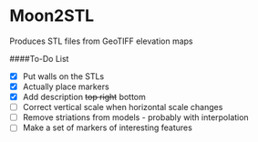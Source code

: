 # Moon2STL
Produces STL files from GeoTIFF elevation maps

####To-Do List
- [x] Put walls on the STLs
- [x] Actually place markers
- [x] Add description ~~top right~~ bottom
- [ ] Correct vertical scale when horizontal scale changes
- [ ] Remove striations from models - probably with interpolation
- [ ] Make a set of markers of interesting features
